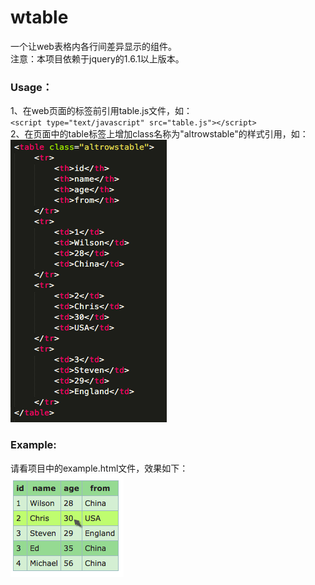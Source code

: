# wtable
一个让web表格内各行间差异显示的组件。  
注意：本项目依赖于jquery的1.6.1以上版本。    

### Usage：
1、在web页面的</head>标签前引用table.js文件，如：  
`<script type="text/javascript" src="table.js"></script>`  
2、在页面中的table标签上增加class名称为"altrowstable"的样式引用，如：
![alt](https://github.com/iwilsonlee/wtable/blob/master/example-code.png?raw=true)
   
### Example: 
请看项目中的example.html文件，效果如下：  
![alt](https://github.com/iwilsonlee/wtable/blob/master/example.png?raw=true)